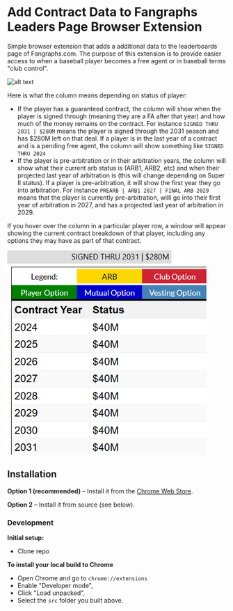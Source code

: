 # Add Contract Data to Fangraphs Leaders Page Browser Extension

Simple browser extension that adds a additional data to the leaderboards page of Fangraphs.com. The purpose of this extension is to provide easier access to when a baseball player becomes a free agent or in baseball terms "club control".


![alt text](/images/demo.gif)

Here is what the column means depending on status of player:

- If the player has a guaranteed contract, the column will show when the player is signed through (meaning they are a FA after that year) and how much of the money remains on the contract. For instance `SIGNED THRU 2031 | $280M` means the player is signed through the 2031 season and has $280M left on that deal. If a player is in the last year of a contract and is a pending free agent, the column will show something like `SIGNED THRU 2024`
- If the player is pre-arbitration or in their arbitration years, the column will show what their current arb status is (ARB1, ARB2, etc) and when their projected last year of arbitration is (this will change depending on Super II status). If a player is pre-arbitration, it will show the first year they go into arbitration. For instance `PREARB | ARB1 2027 | FINAL ARB 2029` means that the player is currently pre-arbitration, willl go into their first year of arbitration in 2027, and has a projected last year of arbitration in 2029.

If you hover over the column in a particular player row, a window will appear showing the current contract breakdown of that player, including any options they may have as part of that contract.

![alt text](/images/contract-breakdown.png)

## Installation

**Option 1 (recommended)** – Install it from the [Chrome Web Store](https://chromewebstore.google.com/detail/add-contract-data-to-fang/inacpeifhpojalcflhpomamailbofhob).

**Option 2** – Install it from source (see below).

### Development

**Initial setup:**

- Clone repo

**To install your local build to Chrome**

- Open Chrome and go to `chrome://extensions`
- Enable "Developer mode",
- Click "Load unpacked",
- Select the `src` folder you built above.

